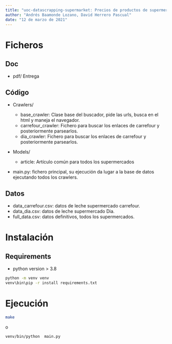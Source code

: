 ```yaml
---
title: "uoc-datascrapping-supermarket: Precios de productos de supermercados "
author: "Andrés Baamonde Lozano, David Herrero Pascual"
date: "12 de marzo de 2021"
---
```


# Ficheros

## Doc

* pdf/ Entrega

## Código

* Crawlers/
  * base_crawler: Clase base del buscador, pide las urls, busca en el html y maneja el navegador.
  * carrefour_crawler: Fichero para buscar los enlaces de carrefour y posteriormente parsearlos.
  * dia_crawler:  Fichero para buscar los enlaces de carrefour y posteriormente parsearlos.
* Models/
  * article: Artículo común para todos los supermercados

* main.py: fichero principal, su ejecución da lugar a la base de datos ejecutando todos los crawlers.

## Datos

* data_carrefour.csv: datos de leche supermercado carrefour.
* data_dia.csv: datos de leche supermercado Dia.
* full_data.csv: datos definitivos, todos los supermercados.

# Instalación 

## Requirements

* python version > 3.8

```bash
python -m venv venv
venv\bin\pip -r install requirements.txt
```

# Ejecución

```bash
make
```
o 

```bash
venv/bin/python  main.py
```
